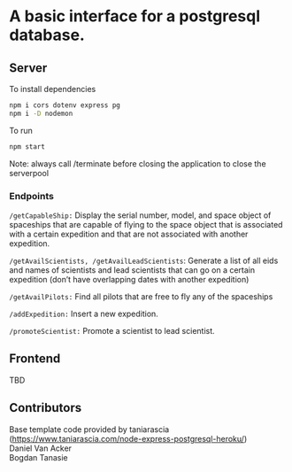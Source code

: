 # A basic interface for a postgresql database.

## Server
To install dependencies

```bash
npm i cors dotenv express pg
npm i -D nodemon
```

To run
```bash
npm start
```

Note: always call /terminate before closing the application to close the serverpool

### Endpoints
```/getCapableShip:``` Display the serial number, model, and space object of spaceships that are capable of flying to the space object that is associated with a certain expedition and that are not associated with another expedition.   
  
```/getAvailScientists, /getAvailLeadScientists```: Generate a list of all eids and names of scientists and lead scientists that can go on a certain expedition (don’t have overlapping dates with another expedition)   
  
```/getAvailPilots:``` Find all pilots that are free to fly any of the spaceships  
  
```/addExpedition:``` Insert a new expedition.  
  
```/promoteScientist:``` Promote a scientist to lead scientist.

## Frontend
TBD

## Contributors
Base template code provided by taniarascia (https://www.taniarascia.com/node-express-postgresql-heroku/)  
Daniel Van Acker  
Bogdan Tanasie  